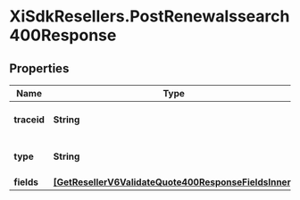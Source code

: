 # XiSdkResellers.PostRenewalssearch400Response

## Properties

Name | Type | Description | Notes
------------ | ------------- | ------------- | -------------
**traceid** | **String** | Unique Id to identify error. | [optional] 
**type** | **String** | Describes the type of the error. | [optional] 
**fields** | [**[GetResellerV6ValidateQuote400ResponseFieldsInner]**](GetResellerV6ValidateQuote400ResponseFieldsInner.md) |  | [optional] 


